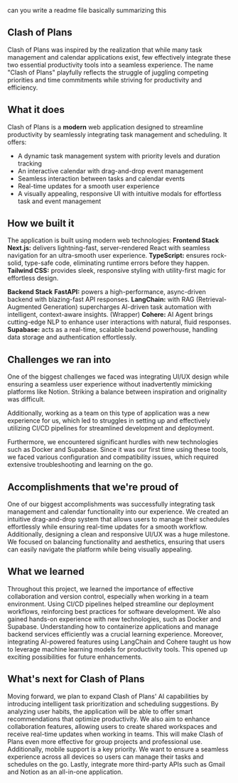 can you write a readme file basically summarizing this

## Clash of Plans 
Clash of Plans was inspired by the realization that while many task management and calendar applications exist, few effectively integrate these two essential productivity tools into a seamless experience. The name "Clash of Plans" playfully reflects the struggle of juggling competing priorities and time commitments while striving for productivity and efficiency.

## What it does
Clash of Plans is a **modern** web application designed to streamline productivity by seamlessly integrating task management and scheduling. It offers:
- A dynamic task management system with priority levels and duration tracking
- An interactive calendar with drag-and-drop event management
- Seamless interaction between tasks and calendar events
- Real-time updates for a smooth user experience
- A visually appealing, responsive UI with intuitive modals for effortless task and event management


## How we built it
The application is built using modern web technologies:
**Frontend Stack**
**Next.js:** delivers lightning-fast, server-rendered React with seamless navigation for an ultra-smooth user experience.
**TypeScript:** ensures rock-solid, type-safe code, eliminating runtime errors before they happen.
**Tailwind CSS:** provides sleek, responsive styling with utility-first magic for effortless design.

**Backend Stack**
**FastAPI:** powers a high-performance, async-driven backend with blazing-fast API responses.
**LangChain:** with RAG (Retrieval-Augmented Generation) supercharges AI-driven task automation with intelligent, context-aware insights. (Wrapper)
**Cohere:** AI Agent brings cutting-edge NLP to enhance user interactions with natural, fluid responses.
**Supabase:** acts as a real-time, scalable backend powerhouse, handling data storage and authentication effortlessly. 

## Challenges we ran into
One of the biggest challenges we faced was integrating UI/UX design while ensuring a seamless user experience without inadvertently mimicking platforms like Notion. Striking a balance between inspiration and originality was difficult.

Additionally, working as a team on this type of application was a new experience for us, which led to struggles in setting up and effectively utilizing CI/CD pipelines for streamlined development and deployment.

Furthermore, we encountered significant hurdles with new technologies such as Docker and Supabase. Since it was our first time using these tools, we faced various configuration and compatibility issues, which required extensive troubleshooting and learning on the go.

## Accomplishments that we're proud of
One of our biggest accomplishments was successfully integrating task management and calendar functionality into our experience. We created an intuitive drag-and-drop system that allows users to manage their schedules effortlessly while ensuring real-time updates for a smooth workflow. Additionally, designing a clean and responsive UI/UX was a huge milestone. We focused on balancing functionality and aesthetics, ensuring that users can easily navigate the platform while being visually appealing.

## What we learned
Throughout this project, we learned the importance of effective collaboration and version control, especially when working in a team environment. Using CI/CD pipelines helped streamline our deployment workflows, reinforcing best practices for software development.
We also gained hands-on experience with new technologies, such as Docker and Supabase. Understanding how to containerize applications and manage backend services efficiently was a crucial learning experience.
Moreover, integrating AI-powered features using LangChain and Cohere taught us how to leverage machine learning models for productivity tools. This opened up exciting possibilities for future enhancements.

## What's next for Clash of Plans
Moving forward, we plan to expand Clash of Plans' AI capabilities by introducing intelligent task prioritization and scheduling suggestions. By analyzing user habits, the application will be able to offer smart recommendations that optimize productivity. We also aim to enhance collaboration features, allowing users to create shared workspaces and receive real-time updates when working in teams. This will make Clash of Plans even more effective for group projects and professional use. Additionally, mobile support is a key priority. We want to ensure a seamless experience across all devices so users can manage their tasks and schedules on the go. Lastly, integrate more third-party APIs such as Gmail and Notion as an all-in-one application.
